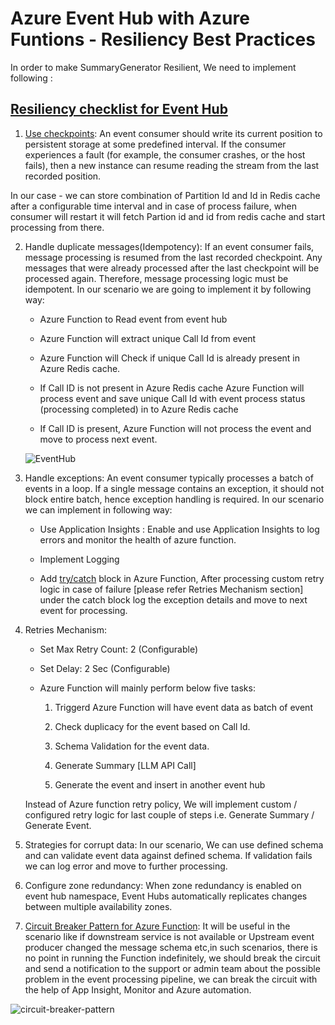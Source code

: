 # Azure Event Hub with Azure Funtions - Resiliency Best Practices

 

In order to make SummaryGenerator Resilient, We need to implement following :

 

## [Resiliency checklist for Event Hub](https://learn.microsoft.com/en-us/azure/architecture/checklist/resiliency-per-service#event-hubs)

 

1. [Use checkpoints](https://www.oag.com/en/knowledge/checkpointing-with-azure-event-hubs): An event consumer should write its current position to persistent storage at some predefined interval. If the consumer experiences a fault (for example, the consumer crashes, or the host fails), then a new instance can resume reading the stream from the last recorded position.

In our case - we can store combination of Partition Id and Id in Redis cache after a configurable time interval and in case of process failure, when consumer will restart it will fetch Partion id and id from redis cache and start processing from there.

 

2. Handle duplicate messages(Idempotency): If an event consumer fails, message processing is resumed from the last recorded checkpoint. Any messages that were already processed after the last checkpoint will be processed again. Therefore, message processing logic must be idempotent. In our scenario we are going to implement it by following way:

    * Azure Function to Read event from event hub

    * Azure Function will extract unique Call Id from event

    * Azure Function will Check if unique Call Id is already present in Azure Redis cache.

    * If Call ID is not present in Azure Redis cache Azure Function will process event and save unique Call Id with event process status (processing completed) in to Azure Redis cache

    * If Call ID is present, Azure Function will not process the event and move to process next event.

    ![EventHub](../llm/img/EventHub.png)

 

3. Handle exceptions: An event consumer typically processes a batch of events in a loop. If a single message contains an exception, it should not block entire batch, hence exception handling is required. In our scenario we can implement in following way:

   

    * Use Application Insights : Enable and use Application Insights to log errors and monitor the health of azure function.

    * Implement Logging

    * Add [try/catch](https://learn.microsoft.com/en-us/azure/azure-functions/functions-reliable-event-processing) block in Azure Function, After processing custom retry logic in case of failure [please refer Retries Mechanism section] under the catch block log the exception details and move to next event for processing.

 

4. Retries Mechanism:

    * Set Max Retry Count: 2 (Configurable)

    * Set Delay: 2 Sec (Configurable)

    * Azure Function will mainly perform below five tasks:

        1. Triggerd Azure Function will have event data as batch of event

        2. Check duplicacy for the event based on Call Id.

        3. Schema Validation for the event data.

        4. Generate Summary [LLM API Call]

        5. Generate the event and insert in another event hub

 

    Instead of Azure function retry policy, We will implement custom / configured retry logic for last couple of steps i.e. Generate Summary / Generate Event.

 

5. Strategies for corrupt data: In our scenario, We can use defined schema and can validate event data against defined schema. If validation fails we can log error and move to further processing.

 

6. Configure zone redundancy: When zone redundancy is enabled on event hub namespace, Event Hubs automatically replicates changes between multiple availability zones.

 

7. [Circuit Breaker Pattern for Azure Function](https://binduc.medium.com/circuit-breaker-pattern-for-azure-function-678ca0f7c3b5): It will be useful in the scenario like if downstream service is not available or Upstream event producer changed the message schema etc,in such scenarios, there is no point in running the Function indefinitely, we should break the circuit and send a notification to the support or admin team about the possible problem in the event processing pipeline, we can break the circuit with the help of App Insight, Monitor and Azure automation.

![circuit-breaker-pattern](../llm/img/circuit-breaker-pattern.png)
